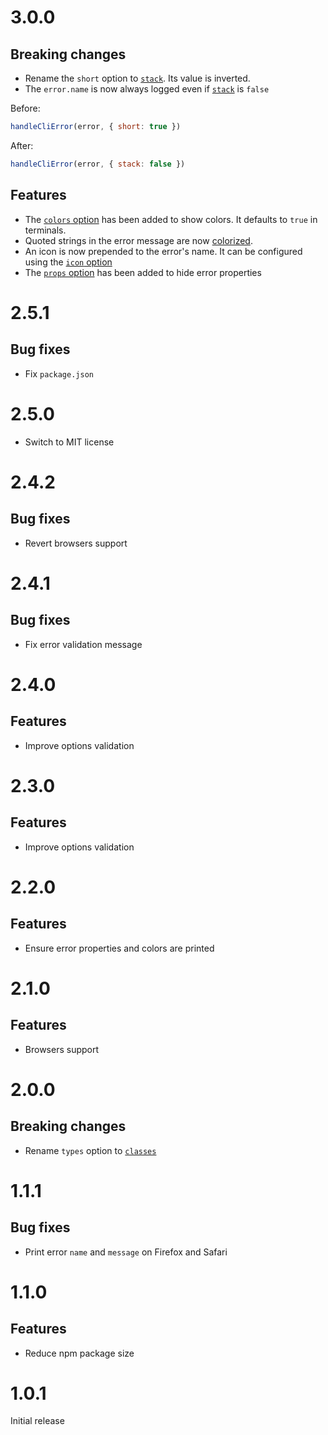 # 3.0.0

## Breaking changes

- Rename the `short` option to [`stack`](README.md#-stack). Its value is
  inverted.
- The `error.name` is now always logged even if [`stack`](README.md#-stack) is
  `false`

Before:

```js
handleCliError(error, { short: true })
```

After:

```js
handleCliError(error, { stack: false })
```

## Features

- The [`colors` option](README.md#%EF%B8%8F-colors) has been added to show
  colors. It defaults to `true` in terminals.
- Quoted strings in the error message are now
  [colorized](README.md#%EF%B8%8F-colors).
- An icon is now prepended to the error's name. It can be configured using the
  [`icon` option](README.md#-icon)
- The [`props` option](README.md#-props) has been added to hide error properties

# 2.5.1

## Bug fixes

- Fix `package.json`

# 2.5.0

- Switch to MIT license

# 2.4.2

## Bug fixes

- Revert browsers support

# 2.4.1

## Bug fixes

- Fix error validation message

# 2.4.0

## Features

- Improve options validation

# 2.3.0

## Features

- Improve options validation

# 2.2.0

## Features

- Ensure error properties and colors are printed

# 2.1.0

## Features

- Browsers support

# 2.0.0

## Breaking changes

- Rename `types` option to [`classes`](README.md#-classes)

# 1.1.1

## Bug fixes

- Print error `name` and `message` on Firefox and Safari

# 1.1.0

## Features

- Reduce npm package size

# 1.0.1

Initial release
